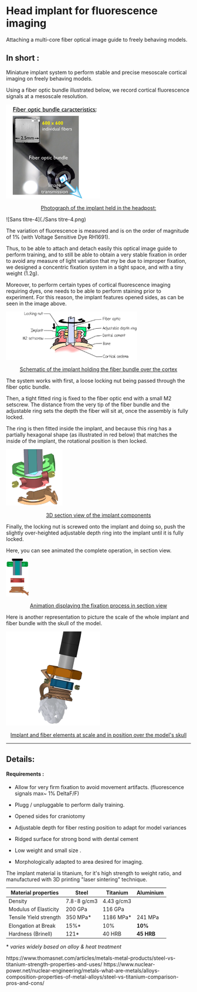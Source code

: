 <h1><div class="title">Head implant for fluorescence imaging<div/></h1>

Attaching a multi-core fiber optical image guide to freely behaving models.

## In short :

Miniature implant system to perform stable and precise mesoscale cortical imaging on freely behaving models.

Using a fiber optic bundle illustrated below, we record cortical fluorescence signals at a mesoscale resolution.

<img src="Fibroscopy_schematic.png" alt="Fibroscopy_schematic" style="zoom:25%;" />



<p style="text-align : center; text-decoration: underline;">Photograph of the implant held in the headpost:</p>

![Sans titre-4](./Sans titre-4.png)

The variation of fluorescence is measured and is on the order of magnitude of 1% (with Voltage Sensitive Dye RH1691).

Thus, to be able to attach and detach easily this optical image guide to perform training, and to still be able to obtain a very stable fixation in order to avoid any measure of light variation that my be due to improper fixation, we designed a concentric fixation system in a tight space, and with a tiny weight (1.2g).

Moreover, to perform certain types of cortical fluorescence imaging requiring dyes, one needs to be able to perform staining prior to experiment. For this reason, the implant features opened sides, as can be seen in the image above.



<img src="schemaDessinCrane.png" alt="DessinschemaCrane" style="zoom:35%;" />

<p style="text-align : center; text-decoration: underline;">Schematic of the implant holding the fiber bundle over the cortex</p>

The system works with first, a loose locking nut being passed through the fiber optic bundle. 

Then, a tight fitted ring is fixed to the fiber optic end with a small M2 setscrew. The distance from the very tip of the fiber bundle and the adjustable ring sets the depth the fiber will sit at, once the assembly is fully locked.

The ring is then fitted inside the implant, and because this ring has a partially hexagonal shape (as illustrated in red below) that matches the inside of the implant, the rotational position is then locked.

<img src="schema_5.png" alt="schema_5" style="zoom: 15%;" />

<p style="text-align : center; text-decoration: underline;">3D section view of the implant components</p>

Finally, the locking nut is screwed onto the implant and doing so, push the slightly over-heighted adjustable depth ring into the implant until it is fully locked.

Here, you can see animated the complete operation, in section view.

<img src="ImplantSchema.gif" alt="Impplant fixation animation" style="zoom:10%;" />

<p style="text-align : center; text-decoration: underline;">Animation displaying the fixation process in section view</p>



Here is another representation to picture the scale of the whole implant and fiber bundle with the skull of the model.



<img src="schema_4.png" alt="schema_4" style="zoom:25%;" />

<p style="text-align : center; text-decoration: underline;">Implant and fiber elements at scale and in position over the model's skull</p>



_____________

## Details:

#### Requirements :

- Allow for very firm fixation to avoid movement artifacts. (fluorescence signals max~ 1% DeltaF/F)
- Plugg / unpluggable to perform daily training.

- Opened sides for craniotomy
- Adjustable depth for fiber resting position to adapt for model variances
- Ridged surface for strong bond with dental cement
- Low weight and small size .
- Morphologically adapted to area desired for imaging.







The implant material is titanium, for it's high strength to weight ratio, and manufactured with 3D printing "laser sintering" technique.

| **Material properties** | **Steel**   | **Titanium** | Aluminium  |
| ----------------------- | ----------- | ------------ | ---------- |
| Density                 | 7.8-8 g/cm3 | 4.43 g/cm3   |            |
| Modulus of Elasticity   | 200 GPa     | 116 GPa      |            |
| Tensile Yield strength  | 350 MPa*    | 1186 MPa*    | 241 MPa    |
| Elongation at Break     | 15%*        | 10%          | **10%**    |
| Hardness (Brinell)      | 121*        | 40 HRB       | **45 HRB** |

\*  *varies widely based on alloy & heat treatment*

<div class = "source">
https://www.thomasnet.com/articles/metals-metal-products/steel-vs-titanium-strength-properties-and-uses/
https://www.nuclear-power.net/nuclear-engineering/metals-what-are-metals/alloys-composition-properties-of-metal-alloys/steel-vs-titanium-comparison-pros-and-cons/

</div>





<!--VSD awake staining : using high resolution SLA 3D printing with flexible resin to create liquid tight chamber.-->





<!--Protection across days : head cap made in plastic with markings to identify models.-->



